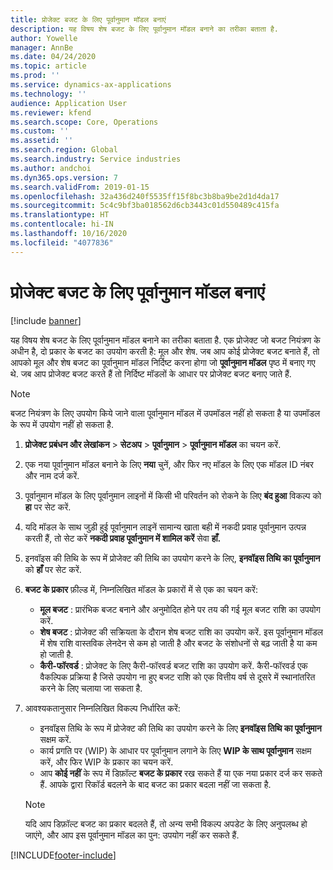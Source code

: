 ```yaml
---
title: प्रोजेक्ट बजट के लिए पूर्वानुमान मॉडल बनाएं
description: यह विषय शेष बजट के लिए पूर्वानुमान मॉडल बनाने का तरीका बताता है.
author: Yowelle
manager: AnnBe
ms.date: 04/24/2020
ms.topic: article
ms.prod: ''
ms.service: dynamics-ax-applications
ms.technology: ''
audience: Application User
ms.reviewer: kfend
ms.search.scope: Core, Operations
ms.custom: ''
ms.assetid: ''
ms.search.region: Global
ms.search.industry: Service industries
ms.author: andchoi
ms.dyn365.ops.version: 7
ms.search.validFrom: 2019-01-15
ms.openlocfilehash: 32a436d240f5535ff15f8bc3b8ba9be2d1d4da17
ms.sourcegitcommit: 5c4c9bf3ba018562d6cb3443c01d550489c415fa
ms.translationtype: HT
ms.contentlocale: hi-IN
ms.lasthandoff: 10/16/2020
ms.locfileid: "4077836"
---
```

# <a name="create-forecast-models-for-project-budgets"></a>प्रोजेक्ट बजट के लिए पूर्वानुमान मॉडल बनाएं 

[!include [banner](../includes/banner.md)]

यह विषय शेष बजट के लिए पूर्वानुमान मॉडल बनाने का तरीका बताता है. एक प्रोजेक्ट जो बजट नियंत्रण के अधीन है, दो प्रकार के बजट का उपयोग करती है: मूल और शेष. जब आप कोई प्रोजेक्ट बजट बनाते हैं, तो आपको मूल और शेष बजट का पूर्वानुमान मॉडल निर्दिष्ट करना होगा जो **पूर्वानुमान मॉडल** पृष्ठ में बनाए गए थे. जब आप प्रोजेक्ट बजट करते हैं तो निर्दिष्ट मॉडलों के आधार पर प्रोजेक्ट बजट बनाए जाते हैं.

> [!NOTE]
> बजट नियंत्रण के लिए उपयोग किये जाने वाला पूर्वानुमान मॉडल में उपमॉडल नहीं हो सकता है या उपमॉडल के रूप में उपयोग नहीं हो सकता है.

1. **प्रोजेक्ट प्रबंधन और लेखांकन** > **सेटअप** > **पूर्वानुमान**  > **पूर्वानुमान मॉडल** का चयन करें.
2. एक नया पूर्वानुमान मॉडल बनाने के लिए **नया** चुनें, और फिर नए मॉडल के लिए एक मॉडल ID नंबर और नाम दर्ज करें. 
3. पूर्वानुमान मॉडल के लिए पूर्वानुमान लाइनों में किसी भी परिवर्तन को रोकने के लिए **बंद हुआ** विकल्प को **हा** पर सेट करें. 
4. यदि मॉडल के साथ जुड़ी हुई पूर्वानुमान लाइनें सामान्य खाता बही में नकदी प्रवाह पूर्वानुमान उत्पन्न करती हैं, तो सेट करें **नकदी प्रवाह पूर्वानुमान में शामिल करें** सेवा **हाँ.** 
5. इनवॉइस की तिथि के रूप में प्रोजेक्ट की तिथि का उपयोग करने के लिए, **इनवॉइस तिथि का पूर्वानुमान** को **हाँ** पर सेट करें. 
6. **बजट के प्रकार** फ़ील्ड में, निम्नलिखित मॉडल के प्रकारों में से एक का चयन करें:

   - **मूल बजट** : प्रारंभिक बजट बनाने और अनुमोदित होने पर तय की गई मूल बजट राशि का उपयोग करें.
   - **शेष बजट** : प्रोजेक्ट की सक्रियता के दौरान शेष बजट राशि का उपयोग करें. इस पूर्वानुमान मॉडल में शेष राशि वास्तविक लेनदेन से कम हो जाती है और बजट के संशोधनों से बढ़ जाती है या कम हो जाती है.
   - **कैरी-फॉरवर्ड** : प्रोजेक्ट के लिए कैरी-फॉरवर्ड बजट राशि का उपयोग करें. कैरी-फॉरवर्ड एक वैकल्पिक प्रक्रिया है जिसे उपयोग ना हुए बजट राशि को एक वित्तीय वर्ष से दूसरे में स्थानांतरित करने के लिए चलाया जा सकता है.

7. आवश्यकतानुसार निम्नलिखित विकल्प निर्धारित करें:

   - इनवॉइस तिथि के रूप में प्रोजेक्ट की तिथि का उपयोग करने के लिए **इनवॉइस तिथि का पूर्वानुमान** सक्षम करें.
   - कार्य प्रगति पर (WIP) के आधार पर पूर्वानुमान लगाने के लिए **WIP के साथ पूर्वानुमान** सक्षम करें, और फिर WIP के प्रकार का चयन करें. 
   - आप **कोई नहीं** के रूप में डिफ़ॉल्ट **बजट के प्रकार** रख सकते हैं या एक नया प्रकार दर्ज कर सकते हैं. आपके द्वारा रिकॉर्ड बदलने के बाद बजट का प्रकार बदला नहीं जा सकता है.     
    > [!NOTE]
    > यदि आप डिफ़ॉल्ट बजट का प्रकार बदलते हैं, तो अन्य सभी विकल्प अपडेट के लिए अनुपलब्ध हो जाएंगे, और आप इस पूर्वानुमान मॉडल का पुन: उपयोग नहीं कर सकते हैं. 
   


 



[!INCLUDE[footer-include](../includes/footer-banner.md)]